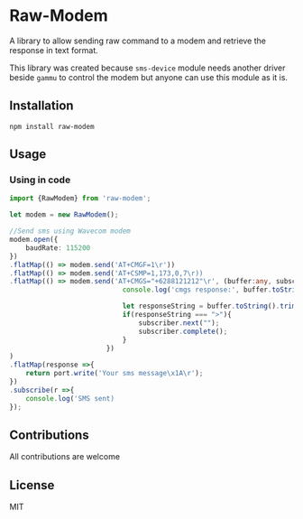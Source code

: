 Raw-Modem
=========

A library to allow sending raw command to a modem and retrieve the response in text format.

This library was created because `sms-device` module needs another driver beside `gammu` to control the modem but anyone can use this module as it is. 

## Installation

`npm install raw-modem`

## Usage

### Using in code

```typescript
import {RawModem} from 'raw-modem';

let modem = new RawModem();

//Send sms using Wavecom modem
modem.open({
    baudRate: 115200
})
.flatMap(() => modem.send('AT+CMGF=1\r'))
.flatMap(() => modem.send('AT+CSMP=1,173,0,7\r))
.flatMap(() => modem.send('AT+CMGS="+6288121212"\r', (buffer:any, subscriber: Rx.Subscriber<string>)=>{
                            console.log('cmgs response:', buffer.toString());

                            let responseString = buffer.toString().trim();
                            if(responseString === ">"){
                                subscriber.next("");
                                subscriber.complete();
                            }
                        })                        
)
.flatMap(response =>{
    return port.write('Your sms message\x1A\r');
})                             
.subscribe(r =>{
    console.log('SMS sent)
});

```

## Contributions

All contributions are welcome

## License

MIT
